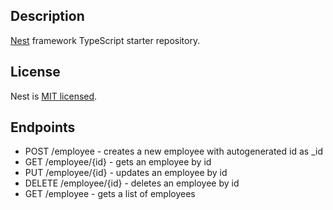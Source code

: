 ## Description

[Nest](https://github.com/nestjs/nest) framework TypeScript starter repository.

## License

Nest is [MIT licensed](LICENSE).

## Endpoints

- POST /employee - creates a new employee with autogenerated id as \_id
- GET /employee/{id} - gets an employee by id
- PUT /employee/{id} - updates an employee by id
- DELETE /employee/{id} - deletes an employee by id
- GET /employee - gets a list of employees

